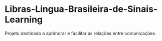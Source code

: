 # Libras-Lingua-Brasileira-de-Sinais-Learning
Projeto destinado a aprimorar e facilitar as relações entre comunicações.
